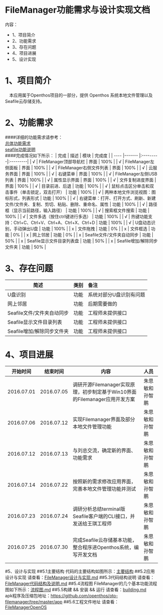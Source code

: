 # FileManager功能需求与设计实现文档

内容：

* 1、项目简介
* 2、功能需求
* 3、存在问题
* 4、项目进展
* 5、设计实现


# 1、项目简介
　本应用属于Openthos项目的一部分，提供 Openthos 系统本地文件管理以及Seafile云存储支持。

# 2、功能需求
####详细的功能需求请参考：<br>
[总体功能需求](https://github.com/openthos/oto-filemanager/tree/master/requirement)   
[seafile功能说明](https://github.com/openthos/oto-filemanager/blob/master/doc/summary/seafile%E5%8A%9F%E8%83%BD%E5%91%BD%E4%BB%A4%E5%88%97%E8%A1%A8.md)<br>
####完成情况如下所示：
| 完成     | 描述     | 模块     | 完成度 |
| ---- |-------    |:---------|:---------| 
| √     | FileManager顶部导航栏    | 界面     | 100% |
| √     | FileManager左侧面板      | 界面     | 100% |
| √     | FileManager右侧文件列表  | 界面     | 100% |
| √     | 云服务界面               | 界面     | 100% |
| √     | 右键菜单                 | 界面     | 100% |
| √     | FileManager左侧USB列表   | 界面     | 100% |
| √     | 属性显示界面             | 界面     | 100% |
| √     | 文件复制进度界面         | 界面     | 100% |
| √     | 目录前进、后退           | 功能     | 100% |
| √     | 鼠标点击区分单击和双击事件（单击锁定，双击打开）                                      | 功能     | 100% |
| √     | 两种本地文件浏览视图：图标形式，列表形式                                              | 功能     | 100% |
| √     | 右键菜单：打开、打开方式、刷新、新建文件/文件夹、复制、剪切、粘贴、删除、重命名、属性 | 功能     | 100% |
| √     | 路径框（显示当前路径，输入路径）                                                      | 功能     | 100% |
| √     | 搜索框文件搜索                                                                        | 功能     | 100% |
| √     | 文件多选（按住ctrl键进行多选）                                                        | 功能     | 100% |
| √     | 热键功能支持：Ctrl+C、Ctrl+V、Ctrl+A、Ctrl+X、Ctrl+D                                  | 功能     | 100% |
| √     | U盘动态识别，手动弹出U盘                                                              | 功能     | 100% |
| x     | 文件拖拽                                                                              | 功能     |   0% |
| x     | 文件框选                                                                              | 功能     |   0% |
| x     | 网上邻居                                                                              | 功能     |   0% |
| x     | Seafile文件/文件夹自动同步                                                            | 功能     |  50% |
| x     | Seafile显示文件目录列表盘                                                             | 功能     |  50% |
| x     | Seafile增加/解除同步文件夹                                                            | 功能     |  50% |

# 3、存在问题
| 简述  | 类别  | 备注 |
| ---- |------- |:---------|
| U盘识别                        | 功能 |系统对部分U盘识别有问题 |
| 网上邻居                       | 功能 |后期需要做的            |
| Seafile文件/文件夹自动同步     | 功能 |工程师未提供接口        |  
| Seafile显示文件目录列表        | 功能 |工程师未提供接口        | 
| Seafile增加/解除同步文件夹     | 功能 |工程师未提供接口        |
 
# 4、项目进展

| 开始时间  | 结束时间  | 内容 | 人员|
| ---- |------- |-------|:---------|
|2016.07.01| 2016.07.05| 调研开源Filemanager实现原理，初步制定基于Win10界面的Filemanager应用开发方案| 朱思敏和孙智鹏|
|2016.07.06|	2016.07.12|	实现Filemanager界面及部分本地文件管理功能|朱思敏和孙智鹏|
|2016.07.12|	2016.07.13|	与刘总交流，确定新的界面、功能需求|朱思敏和孙智鹏|
|2016.07.14|	2016.07.22|	按照新的需求修改应用界面，完善本地文件管理功能并测试|朱思敏和孙智鹏|
|2016.07.23|	2016.07.24|	调研分析总结terminal版Seafile客户端的CLI接口，并发送给王琪工程师|朱思敏和孙智鹏|
|2016.07.25|	2016.07.30|	完成Seafile云存储基本功能，整合程序进Openthos系统，编写开发文档|朱思敏和孙智鹏|

#5、设计与实现
##5.1主要结构
代码的主要结构如图所示：[主要结构](https://github.com/openthos/oto-filemanager/blob/master/doc/summary/%E7%B3%BB%E7%BB%9F%E7%BB%93%E6%9E%84.md)
##5.2应用设计与实现
请查看：[FileManager设计与实现.md](https://github.com/openthos/oto-filemanager/blob/master/doc/summary/FileManager%E8%AE%BE%E8%AE%A1%E4%B8%8E%E5%AE%9E%E7%8E%B0.md)
##5.3代码结构说明
请查看：[FileManager代码结构及说明.md](https://github.com/openthos/oto-filemanager/blob/master/doc/summary/FileManager%E4%BB%A3%E7%A0%81%E7%BB%93%E6%9E%84%E5%8F%8A%E8%AF%B4%E6%98%8E.md)
##5.4流程图
FileManager的几个基本功能流程图如下所示：[流程图.md](https://github.com/openthos/oto-filemanager/blob/master/doc/summary/%E6%B5%81%E7%A8%8B%E5%9B%BE.md)
##5.5构建 && 安装 && 运行
请查看：[building.md](https://github.com/openthos/oto-filemanager/blob/master/doc/summary/building.md)<br>
apk程序及压缩包地址：https://github.com/openthos/oto-filemanager/tree/master/app
##5.6工程文件地址
请查看：[FileManagerOpenOS](https://github.com/openthos/oto-filemanager/tree/master/FileManagerOpenOS)

